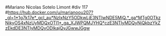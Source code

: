 #Mariano Nicolas Sotelo Limont
#div 117
#https://hub.docker.com/u/marianoou207?_gl=1*1g7k17e*_gcl_au*NzIxNzY5ODkwLjE3NTIwNDE5MjQ.*_ga*MTg0OTkzNjkyOS4xNzUyMDQxOTI1*_ga_XJWPQMJYHQ*czE3NTIyMDQyNjQkbzYkZzEkdDE3NTIyMDQyODIkajQyJGwwJGgw
